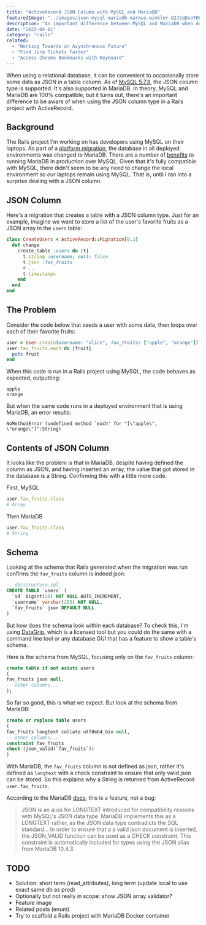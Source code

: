 ```yaml
---
title: "ActiveRecord JSON Column with MySQL and MariaDB"
featuredImage: "../images/json-mysql-mariadb-markus-winkler-Q2J2qQsoYH8-unsplash.jpg"
description: "An important difference between MySQL and MariaDB when dealing with a JSON column type."
date: "2023-04-01"
category: "rails"
related:
  - "Working Towards an Asynchronous Future"
  - "Find Jira Tickets Faster"
  - "Access Chrome Bookmarks with Keyboard"
---
```


When using a relational database, it can be convenient to occasionally store some data as JSON in a table column. As of [MySQL 5.7.8](https://dev.mysql.com/doc/refman/5.7/en/json.html), the JSON column type is supported. It's also supported in MariaDB. In theory, MySQL and MariaDB are 100% compatible, but it turns out, there's an important difference to be aware of when using the JSON column type in a Rails project with ActiveRecord.

## Background

The Rails project I'm working on has developers using MySQL on their laptops. As part of a [platform migration](../blog/nomad-tips-and-tricks), the database in all deployed environments was changed to MariaDB. There are a number of [benefits](https://mariadb.com/resources/blog/why-should-you-migrate-from-mysql-to-mariadb/) to running MariaDB in production over MySQL. Given that it's fully compatible with MySQL, there didn't seem to be any need to change the local environment so our laptops remain using MySQL. That is, until I ran into a surprise dealing with a JSON column.

## JSON Column

Here's a migration that creates a table with a JSON column type. Just for an example, imagine we want to store a list of the user's favorite fruits as a JSON array in the `users` table:

```ruby
class CreateUsers < ActiveRecord::Migration[6.1]
  def change
    create_table :users do |t|
      t.string :username, null: false
      t.json :fav_fruits
      # ...
      t.timestamps
    end
  end
end
```

## The Problem

Consider the code below that seeds a user with some data, then loops over each of their favorite fruits:

```ruby
user = User.create(username: "alice", fav_fruits: ["apple", "orange"])
user.fav_fruits.each do |fruit|
  puts fruit
end
```

When this code is run in a Rails project using MySQL, the code behaves as expected, outputting:

```
apple
orange
```

But when the same code runs in a deployed environment that is using MariaDB, an error results:

```
NoMethodError (undefined method `each' for "[\"apple\", \"orange\"]":String)
```

## Contents of JSON Column

It looks like the problem is that in MariaDB, despite having defined the column as JSON, and having inserted an array, the value that got stored in the database is a String. Confirming this with a little more code.

First, MySQL

```ruby
user.fav_fruits.class
# Array
```

Then MariaDB

```ruby
user.fav_fruits.class
# String
```

## Schema

Looking at the schema that Rails generated when the migration was run confirms the `fav_fruits` column is indeed json:

```sql
-- db/structure.sql
CREATE TABLE `users` (
  `id` bigint(20) NOT NULL AUTO_INCREMENT,
  `username` varchar(255) NOT NULL,
  `fav_fruits` json DEFAULT NULL
)
```

But how does the schema look within each database? To check this, I'm using [DataGrip](https://www.jetbrains.com/datagrip/), which is a licensed tool but you could do the same with a command line tool or any database GUI that has a feature to show a table's schema.

Here is the schema from MySQL, focusing only on the `fav_fruits` column:

```sql
create table if not exists users
(
fav_fruits json null,
-- other columns...
);
```

So far so good, this is what we expect. But look at the schema from MariaDB:

```sql
create or replace table users
(
fav_fruits longtext collate utf8mb4_bin null,
-- other columns...
constraint fav_fruits
check (json_valid(`fav_fruits`))
)
```

With MariaDB, the `fav_fruits` column is not defined as json, rather it's defined as `longtext` with a check constraint to ensure that only valid json can be stored. So this explains why a String is returned from ActiveRecord `user.fav_fruits`.

According to the MariaDB [docs](https://mariadb.com/kb/en/json-data-type/), this is a feature, not a bug:

> JSON is an alias for LONGTEXT introduced for compatibility reasons with MySQL's JSON data type. MariaDB implements this as a LONGTEXT rather, as the JSON data type contradicts the SQL standard... In order to ensure that a a valid json document is inserted, the JSON_VALID function can be used as a CHECK constraint. This constraint is automatically included for types using the JSON alias from MariaDB 10.4.3.

## TODO

* Solution: short term (read_attributes), long term (update local to use exact same db as prod)
* Optionally but not really in scope: show JSON array validator?
* Feature image
* Related posts (enum)
* Try to scaffold a Rails project with MariaDB Docker container